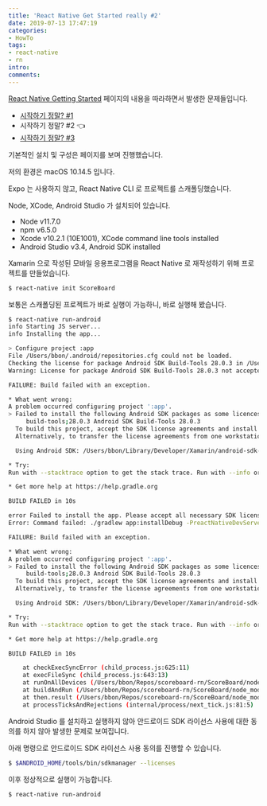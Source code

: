 ```yaml
---
title: 'React Native Get Started really #2'
date: 2019-07-13 17:47:19
categories:
- HowTo
tags:
- react-native
- rn
intro:
comments:
---
```


[React Native Getting Started](https://facebook.github.io/react-native/docs/getting-started) 페이지의 내용을 따라하면서 발생한 문제들입니다.

-   [시작하기 정말? #1](../react-native-get-started-really-1)
-   시작하기 정말? #2 👈
-   [시작하기 정말? #3](../react-native-get-started-really-3)

기본적인 설치 및 구성은 페이지를 보며 진행했습니다.

저의 환경은 macOS 10.14.5 입니다.

Expo 는 사용하지 않고, React Native CLI 로 프로젝트를 스캐폴딩했습니다.

Node, XCode, Android Studio 가 설치되어 있습니다.

-   Node v11.7.0
-   npm v6.5.0
-   Xcode v10.2.1 (10E1001), XCode command line tools installed
-   Android Studio v3.4, Android SDK installed

Xamarin 으로 작성된 모바일 응용프로그램을 React Native 로 재작성하기 위해 프로젝트를 만들었습니다.

```bash
$ react-native init ScoreBoard
```

보통은 스캐폴딩된 프로젝트가 바로 실행이 가능하니, 바로 실행해 봤습니다.

```bash
$ react-native run-android
info Starting JS server...
info Installing the app...

> Configure project :app
File /Users/bbon/.android/repositories.cfg could not be loaded.
Checking the license for package Android SDK Build-Tools 28.0.3 in /Users/bbon/Library/Developer/Xamarin/android-sdk-macosx/licenses
Warning: License for package Android SDK Build-Tools 28.0.3 not accepted.

FAILURE: Build failed with an exception.

* What went wrong:
A problem occurred configuring project ':app'.
> Failed to install the following Android SDK packages as some licences have not been accepted.
     build-tools;28.0.3 Android SDK Build-Tools 28.0.3
  To build this project, accept the SDK license agreements and install the missing components using the Android Studio SDK Manager.
  Alternatively, to transfer the license agreements from one workstation to another, see http://d.android.com/r/studio-ui/export-licenses.html

  Using Android SDK: /Users/bbon/Library/Developer/Xamarin/android-sdk-macosx

* Try:
Run with --stacktrace option to get the stack trace. Run with --info or --debug option to get more log output. Run with --scan to get full insights.

* Get more help at https://help.gradle.org

BUILD FAILED in 10s

error Failed to install the app. Please accept all necessary SDK licenses using SDK Manager: "$ANDROID_HOME/tools/bin/sdkmanager --licenses". Run CLI with --verbose flag for more details.
Error: Command failed: ./gradlew app:installDebug -PreactNativeDevServerPort=8081

FAILURE: Build failed with an exception.

* What went wrong:
A problem occurred configuring project ':app'.
> Failed to install the following Android SDK packages as some licences have not been accepted.
     build-tools;28.0.3 Android SDK Build-Tools 28.0.3
  To build this project, accept the SDK license agreements and install the missing components using the Android Studio SDK Manager.
  Alternatively, to transfer the license agreements from one workstation to another, see http://d.android.com/r/studio-ui/export-licenses.html

  Using Android SDK: /Users/bbon/Library/Developer/Xamarin/android-sdk-macosx

* Try:
Run with --stacktrace option to get the stack trace. Run with --info or --debug option to get more log output. Run with --scan to get full insights.

* Get more help at https://help.gradle.org

BUILD FAILED in 10s

    at checkExecSyncError (child_process.js:625:11)
    at execFileSync (child_process.js:643:13)
    at runOnAllDevices (/Users/bbon/Repos/scoreboard-rn/ScoreBoard/node_modules/@react-native-community/cli-platform-android/build/commands/runAndroid/runOnAllDevices.js:75:39)
    at buildAndRun (/Users/bbon/Repos/scoreboard-rn/ScoreBoard/node_modules/@react-native-community/cli-platform-android/build/commands/runAndroid/index.js:137:41)
    at then.result (/Users/bbon/Repos/scoreboard-rn/ScoreBoard/node_modules/@react-native-community/cli-platform-android/build/commands/runAndroid/index.js:103:12)
    at processTicksAndRejections (internal/process/next_tick.js:81:5)

```

Android Studio 를 설치하고 실행하지 않아 안드로이드 SDK 라이선스 사용에 대한 동의를 하지 않아 발생한 문제로 보여집니다.

아래 명령으로 안드로이드 SDK 라이선스 사용 동의를 진행할 수 있습니다.

```bash
$ $ANDROID_HOME/tools/bin/sdkmanager --licenses
```

이후 정상적으로 실행이 가능합니다.

```bash
$ react-native run-android
```
